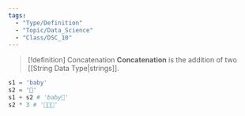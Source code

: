 ```yaml
---
tags:
  - "Type/Definition"
  - "Topic/Data_Science"
  - "Class/DSC_10"
---
```


> [!definition] Concatenation
> **Concatenation** is the addition of two [[String Data Type|strings]].

```python
s1 = 'baby'
s2 = '🐼'
s1 + s2 # 'baby🐼'
s2 * 3 # '🐼🐼🐼'
```